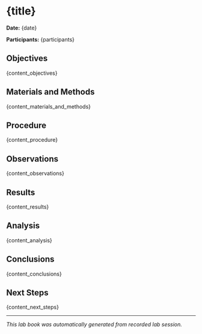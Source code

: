 # {title}

**Date:** {date}

**Participants:** {participants}

## Objectives

{content_objectives}

## Materials and Methods

{content_materials_and_methods}

## Procedure

{content_procedure}

## Observations

{content_observations}

## Results

{content_results}

## Analysis

{content_analysis}

## Conclusions

{content_conclusions}

## Next Steps

{content_next_steps}

---

*This lab book was automatically generated from recorded lab session.*